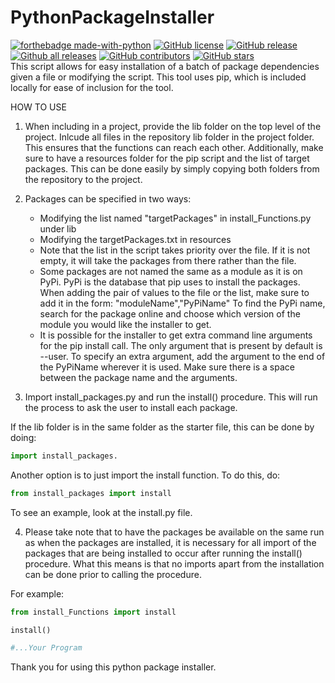 # PythonPackageInstaller
[![forthebadge made-with-python](http://ForTheBadge.com/images/badges/made-with-python.svg)](https://www.python.org/)
[![GitHub license](https://img.shields.io/github/license/kertox662/PythonPackageInstaller.svg)](https://github.com/kertox662/PythonPackageInstaller/blob/master/LICENSE)
[![GitHub release](https://img.shields.io/github/release/kertox662/PythonPackageInstaller.svg)](https://GitHub.com/kertox662/PythonPackageInstaller/releases/)
[![Github all releases](https://img.shields.io/github/downloads/kertox662/PythonPackageInstaller/total.svg)](https://GitHub.com/kertox662/PythonPackageInstaller/releases/)
[![GitHub contributors](https://img.shields.io/github/contributors/kertox662/PythonPackageInstaller.svg)](https://GitHub.com/kertox662/PythonPackageInstaller/graphs/contributors/)
[![GitHub stars](https://img.shields.io/github/stars/kertox662/PythonPackageInstaller.svg?style=social&label=Star&maxAge=2592000)](https://GitHub.com/kertox662/PythonPackageInstaller/stargazers/)
<br/>
This script allows for easy installation of a batch of package dependencies
given a file or modifying the script. This tool uses pip, which is included
locally for ease of inclusion for the tool.

HOW TO USE
1. When including in a project, provide the lib folder on the top level of the
project. Inlcude all files in the repository lib folder in the project folder.
This ensures that the functions can reach each other. Additionally, make sure 
to have a resources folder for the pip script and the list of target packages.
This can be done easily by simply copying both folders from the repository to 
the project.

2. Packages can be specified in two ways:
    - Modifying the list named "targetPackages" in install_Functions.py under lib
    - Modifying the targetPackages.txt in resources
    - Note that the list in the script takes priority over the file. If it is not
    empty, it will take the packages from there rather than the file.
    - Some packages are not named the same as a module as it is on PyPi. PyPi is 
    the database that pip uses to install the packages. When adding the pair of
    values to the file or the list, make sure to add it in the form:
    "moduleName","PyPiName"
    To find the PyPi name, search for the package online and choose which version
    of the module you would like the installer to get.
    - It is possible for the installer to get extra command line arguments for the
    pip install call. The only argument that is present by default is --user. To
    specify an extra argument, add the argument to the end of the PyPiName wherever
    it is used. Make sure there is a space between the package name and the arguments.

3. Import install_packages.py and run the install() procedure. This will run the
process to ask the user to install each package. 

If the lib folder is in the same folder as the starter file, this can be done by doing:
```python
import install_packages.
```
    
Another option is to just import the install function. To do this, do:
```python
from install_packages import install
```
To see an example, look at the install.py file.


4. Please take note that to have the packages be available on the same run as when
the packages are installed, it is necessary for all import of the packages that are
being installed to occur after running the install() procedure. What this means is
that no imports apart from the installation can be done prior to calling the procedure.

For example:
```python
from install_Functions import install  

install()

#...Your Program
```

Thank you for using this python package installer.